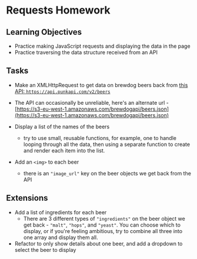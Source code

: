 # Requests Homework

## Learning Objectives
- Practice making JavaScript requests and displaying the data in the page
- Practice traversing the data structure received from an API

## Tasks
- Make an XMLHttpRequest to get data on brewdog beers back from [this API: `https://api.punkapi.com/v2/beers`](https://api.punkapi.com/v2/beers)

- The API can occasionally be unreliable, here's an alternate url - [https://s3-eu-west-1.amazonaws.com/brewdogapi/beers.json](https://s3-eu-west-1.amazonaws.com/brewdogapi/beers.json)
- Display a list of the names of the beers
  - try to use small, reusable functions, for example, one to handle looping through all the data, then using a separate function to create and render each item into the list.
- Add an `<img>` to each beer
  - there is an `"image_url"` key on the beer objects we get back from the API

## Extensions
- Add a list of ingredients for each beer
  - There are 3 different types of `"ingredients"` on the beer object we get back - `"malt"`, `"hops"`, and `"yeast"`. You can choose which to display, or if you're feeling ambitious, try to combine all three into one array and display them all.
- Refactor to only show details about one beer, and add a dropdown to select the beer to display
